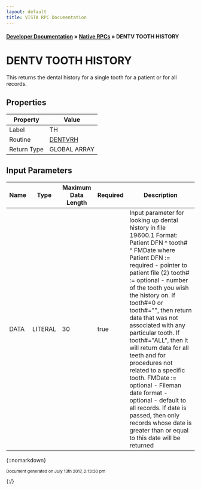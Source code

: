 ```yaml
---
layout: default
title: VISTA RPC Documentation
---
```


#### [Developer Documentation](../index) &#187; [Native RPCs](TableOfContents) &#187; DENTV TOOTH HISTORY<br/>
# DENTV TOOTH HISTORY

This returns the dental history for a single tooth for a patient or for all records.

## Properties

Property | Value
--- | ---
Label | TH
Routine | [DENTVRH](http://code.osehra.org/dox/Routine_DENTVRH_source.html)
Return Type | GLOBAL ARRAY


## Input Parameters

Name | Type | Maximum Data Length | Required | Description
--- | --- | --- | --- | ---
DATA | LITERAL | 30 | true | Input parameter for looking up dental history in file 19600.1  Format: Patient DFN ^ tooth# ^ FMDate where  Patient DFN :&#x3D; required - pointer to patient file (2)  tooth# :&#x3D; optional - number of the tooth you wish the history on.           If tooth#&#x3D;0 or tooth#&#x3D;&quot;&quot;, then return data that was not           associated with any particular tooth.           If tooth#&#x3D;&quot;ALL&quot;, then it will return data for all teeth and           for procedures not related to a specific tooth.  FMDate :&#x3D; optional - Fileman date format - optional - default to all           records.  If date is passed, then only records whose date is           greater than or equal to this date will be returned



{::nomarkdown} <br/><p style="font-size: 11px">Document generated on July 13th 2017, 2:13:30 pm</p>{:/}